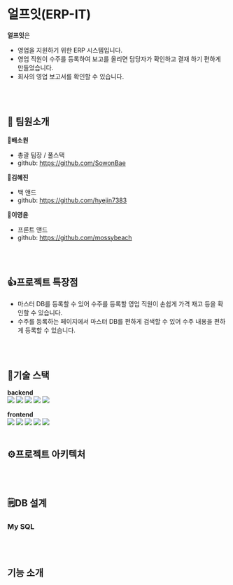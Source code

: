 # 얼프잇(ERP-IT)
**얼프잇**은 

- 영업을 지원하기 위한 ERP 시스템입니다. 
- 영업 직원이 수주를 등록하여 보고를 올리면 담당자가 확인하고 결재 하기 편하게 만들었습니다. 
- 회사의 영업 보고서를 확인할 수 있습니다.

<br><br>

## 💁 팀원소개
**💛배소원**
 - 총괄 팀장 / 풀스택
 - github: https://github.com/SowonBae

**💙김혜진**
 - 백 앤드
 - github: https://github.com/hyejin7383

**💚이영윤**
 - 프론트 앤드
 - github: https://github.com/mossybeach


<br><br>


## 👍프로젝트 특장점
- 마스터 DB를 등록할 수 있어 수주를 등록할 영업 직원이 손쉽게 가격 재고 등을 확인할 수 있습니다.
- 수주를 등록하는 페이지에서 마스터 DB를 편하게 검색할 수 있어 수주 내용을 편하게 등록할 수 있습니다. 


<br><br>

## 📑기술 스택
**backend**<br>
<img src="https://img.shields.io/badge/Java-6DB33F?style=flat-quare&amp;logo=Java&amp;logoColor=white"> <img src="https://img.shields.io/badge/Spring Boot-6DB33F?style=flat-quare&amp;logo=SpringBoot&amp;logoColor=white"> <img src="https://img.shields.io/badge/Spring Security-6DB33F?style=flat-square&amp;logo=Spring Security&amp;logoColor=white"> <img src="https://img.shields.io/badge/MySQL-4479A1?style=flat-square&amp;logo=MySQL&amp;logoColor=white"> <img src="https://img.shields.io/badge/Gradle-02402A?style=flat-square&amp;logo=Gradle&amp;logoColor=white"> 


**frontend**<br>
<img src="https://img.shields.io/badge/React-61DAFB?style=flat-square&amp;logo=React&amp;logoColor=black"> <img src="https://img.shields.io/badge/Node.js-339933?style=flat-square&amp;logo=Node.js&amp;logoColor=white"> <img src="https://img.shields.io/badge/Vite-646CFF?style=flat-square&amp;logo=Vite&amp;logoColor=white"> <img src="https://img.shields.io/badge/Tailwind CSS-06B6D4?style=flat-square&amp;logo=TailwindCSS&amp;logoColor=white"> <img src="https://img.shields.io/badge/Axios-5A29E4?style=flat-square&amp;logo=Axios&amp;logoColor=white"> 
<br><br>

## ⚙️프로젝트 아키텍처

<br><br>

## 🗒️DB 설계
### My SQL

<br><br>

## 기능 소개

    


